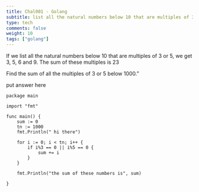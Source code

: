 ```yaml
---
title: Chal001 - Golang
subtitle: list all the natural numbers below 10 that are multiples of 3 or 5
type: tech
comments: false
weight: 10
tags: ["golang"]
---
```

If we list all the natural numbers below 10 that are multiples of 3 or 5, we get 3, 5, 6 and 9. The sum of these multiples is 23

Find the sum of all the multiples of 3 or 5 below 1000.”

<!--more-->
put answer here

<!-- {{. <  vyAnswerSC color="blue" >. }} -->

~~~ 
package main

import "fmt"

func main() {
	sum := 0
	tn := 1000
	fmt.Println(" hi there")

	for i := 0; i < tn; i++ {
		if i%3 == 0 || i%5 == 0 {
			sum += i
		}
	}

	fmt.Println("the sum of these numbers is", sum)

}
~~~
